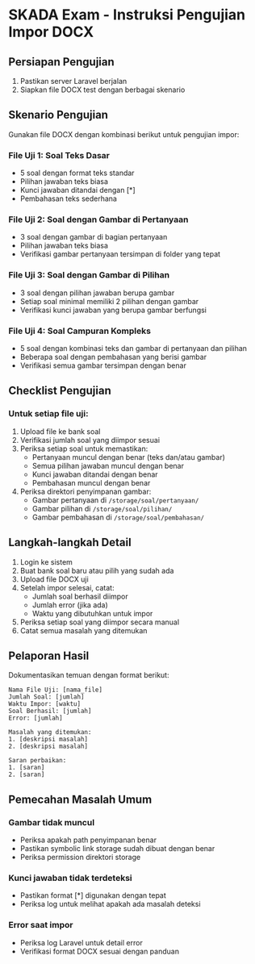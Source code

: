 # SKADA Exam - Instruksi Pengujian Impor DOCX

## Persiapan Pengujian

1. Pastikan server Laravel berjalan
2. Siapkan file DOCX test dengan berbagai skenario

## Skenario Pengujian

Gunakan file DOCX dengan kombinasi berikut untuk pengujian impor:

### File Uji 1: Soal Teks Dasar

-   5 soal dengan format teks standar
-   Pilihan jawaban teks biasa
-   Kunci jawaban ditandai dengan [*]
-   Pembahasan teks sederhana

### File Uji 2: Soal dengan Gambar di Pertanyaan

-   3 soal dengan gambar di bagian pertanyaan
-   Pilihan jawaban teks biasa
-   Verifikasi gambar pertanyaan tersimpan di folder yang tepat

### File Uji 3: Soal dengan Gambar di Pilihan

-   3 soal dengan pilihan jawaban berupa gambar
-   Setiap soal minimal memiliki 2 pilihan dengan gambar
-   Verifikasi kunci jawaban yang berupa gambar berfungsi

### File Uji 4: Soal Campuran Kompleks

-   5 soal dengan kombinasi teks dan gambar di pertanyaan dan pilihan
-   Beberapa soal dengan pembahasan yang berisi gambar
-   Verifikasi semua gambar tersimpan dengan benar

## Checklist Pengujian

### Untuk setiap file uji:

1. Upload file ke bank soal
2. Verifikasi jumlah soal yang diimpor sesuai
3. Periksa setiap soal untuk memastikan:
    - Pertanyaan muncul dengan benar (teks dan/atau gambar)
    - Semua pilihan jawaban muncul dengan benar
    - Kunci jawaban ditandai dengan benar
    - Pembahasan muncul dengan benar
4. Periksa direktori penyimpanan gambar:
    - Gambar pertanyaan di `/storage/soal/pertanyaan/`
    - Gambar pilihan di `/storage/soal/pilihan/`
    - Gambar pembahasan di `/storage/soal/pembahasan/`

## Langkah-langkah Detail

1. Login ke sistem
2. Buat bank soal baru atau pilih yang sudah ada
3. Upload file DOCX uji
4. Setelah impor selesai, catat:
    - Jumlah soal berhasil diimpor
    - Jumlah error (jika ada)
    - Waktu yang dibutuhkan untuk impor
5. Periksa setiap soal yang diimpor secara manual
6. Catat semua masalah yang ditemukan

## Pelaporan Hasil

Dokumentasikan temuan dengan format berikut:

```
Nama File Uji: [nama_file]
Jumlah Soal: [jumlah]
Waktu Impor: [waktu]
Soal Berhasil: [jumlah]
Error: [jumlah]

Masalah yang ditemukan:
1. [deskripsi masalah]
2. [deskripsi masalah]

Saran perbaikan:
1. [saran]
2. [saran]
```

## Pemecahan Masalah Umum

### Gambar tidak muncul

-   Periksa apakah path penyimpanan benar
-   Pastikan symbolic link storage sudah dibuat dengan benar
-   Periksa permission direktori storage

### Kunci jawaban tidak terdeteksi

-   Pastikan format [*] digunakan dengan tepat
-   Periksa log untuk melihat apakah ada masalah deteksi

### Error saat impor

-   Periksa log Laravel untuk detail error
-   Verifikasi format DOCX sesuai dengan panduan
